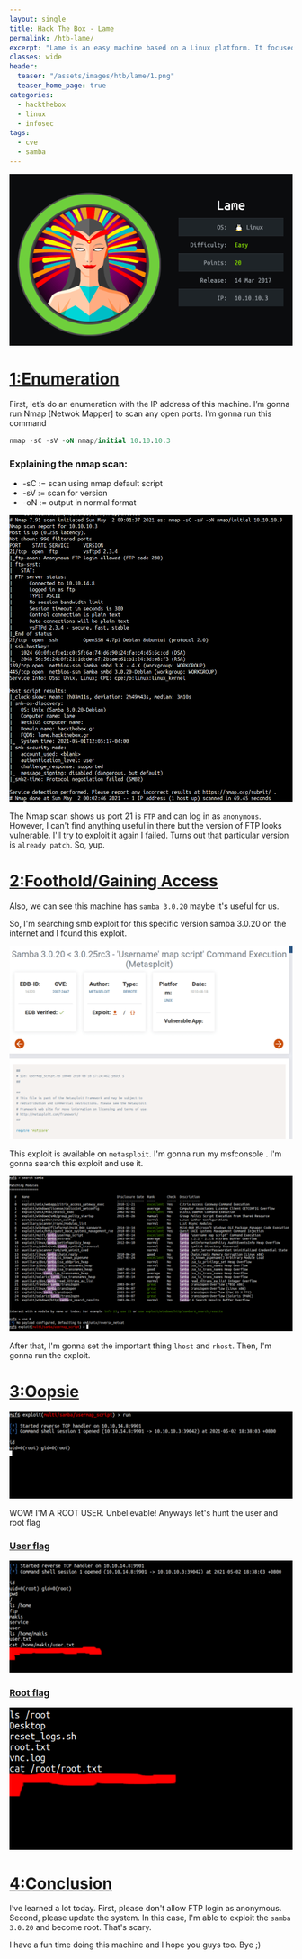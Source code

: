 ```yaml
---
layout: single
title: Hack The Box - Lame
permalink: /htb-lame/
excerpt: "Lame is an easy machine based on a Linux platform. It focused on samba vulnerability which is CVE-2007-2447 (username map script) to gain root access."
classes: wide
header:
  teaser: "/assets/images/htb/lame/1.png"
  teaser_home_page: true
categories:
  - hackthebox
  - linux
  - infosec
tags:
  - cve
  - samba
---
```



![1](/assets/images/htb/lame/1.png)

# <u>1:Enumeration</u>

First, let’s do an enumeration with the IP address of this machine. I’m gonna run Nmap [Netwok Mapper] to scan any open ports. I’m gonna run this command

```sql
nmap -sC -sV -oN nmap/initial 10.10.10.3
```
### Explaining the nmap scan:
* -sC	:= scan using nmap default script
* -sV	:= scan for version
* -oN := output in normal format

![2](/assets/images/htb/lame/2.png)

The Nmap scan shows us port 21 is `FTP` and can log in as `anonymous`. However, I can't find anything useful in there but the version of FTP looks vulnerable. I'll try to exploit it again I failed. Turns out that particular version is `already patch`. So, yup.

# <u>2:Foothold/Gaining Access</u>

Also, we can see this machine has `samba 3.0.20` maybe it's useful for us.

So, I'm searching smb exploit for this specific version samba 3.0.20 on the internet and I found this exploit.

![3](/assets/images/htb/lame/3.png)

This exploit is available on `metasploit`. I'm gonna run my msfconsole . I'm gonna search this exploit and use it.

![4](/assets/images/htb/lame/4.png)

After that, I'm gonna set the important thing `lhost` and `rhost`. Then, I'm gonna run the exploit.

# <u>3:Oopsie</u>

![5](/assets/images/htb/lame/5.png)

WOW! I'M A ROOT USER. Unbelievable! Anyways let's hunt the user and root flag

### <u>User flag</u>

![6](/assets/images/htb/lame/6.png)

### <u>Root flag</u>

![7](/assets/images/htb/lame/7.png)

# <u>4:Conclusion</u>

I’ve learned a lot today. First, please don't allow FTP login as anonymous. Second, please update the system. In this case, I'm able to exploit the `samba 3.0.20` and become root. That's scary.

I have a fun time doing this machine and I hope you guys too. Bye ;)